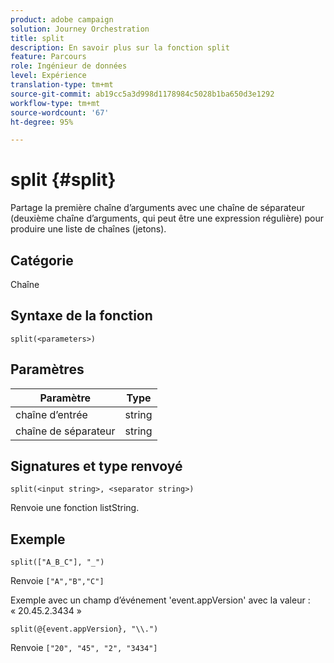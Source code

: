 ```yaml
---
product: adobe campaign
solution: Journey Orchestration
title: split
description: En savoir plus sur la fonction split
feature: Parcours
role: Ingénieur de données
level: Expérience
translation-type: tm+mt
source-git-commit: ab19cc5a3d998d1178984c5028b1ba650d3e1292
workflow-type: tm+mt
source-wordcount: '67'
ht-degree: 95%

---
```



# split {#split}

Partage la première chaîne d’arguments avec une chaîne de séparateur (deuxième chaîne d’arguments, qui peut être une expression régulière) pour produire une liste de chaînes (jetons).

## Catégorie

Chaîne

## Syntaxe de la fonction

`split(<parameters>)`

## Paramètres

| Paramètre | Type |
|-----------|------------------|
| chaîne d’entrée | string |
| chaîne de séparateur | string |

## Signatures et type renvoyé

`split(<input string>, <separator string>)`

Renvoie une fonction listString.

## Exemple

`split(["A_B_C"], "_")`

Renvoie `["A","B","C"]`

Exemple avec un champ d’événement &#39;event.appVersion&#39; avec la valeur : « 20.45.2.3434 »

`split(@{event.appVersion}, "\\.")`

Renvoie `["20", "45", "2", "3434"]`
